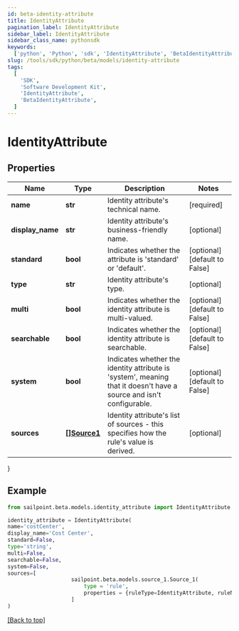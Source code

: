 ```yaml
---
id: beta-identity-attribute
title: IdentityAttribute
pagination_label: IdentityAttribute
sidebar_label: IdentityAttribute
sidebar_class_name: pythonsdk
keywords:
  ['python', 'Python', 'sdk', 'IdentityAttribute', 'BetaIdentityAttribute']
slug: /tools/sdk/python/beta/models/identity-attribute
tags:
  [
    'SDK',
    'Software Development Kit',
    'IdentityAttribute',
    'BetaIdentityAttribute',
  ]
---
```


# IdentityAttribute

## Properties

| Name | Type | Description | Notes |
| --- | --- | --- | --- |
| **name** | **str** | Identity attribute's technical name. | [required] |
| **display_name** | **str** | Identity attribute's business-friendly name. | [optional] |
| **standard** | **bool** | Indicates whether the attribute is 'standard' or 'default'. | [optional] [default to False] |
| **type** | **str** | Identity attribute's type. | [optional] |
| **multi** | **bool** | Indicates whether the identity attribute is multi-valued. | [optional] [default to False] |
| **searchable** | **bool** | Indicates whether the identity attribute is searchable. | [optional] [default to False] |
| **system** | **bool** | Indicates whether the identity attribute is 'system', meaning that it doesn't have a source and isn't configurable. | [optional] [default to False] |
| **sources** | [**[]Source1**](source1) | Identity attribute's list of sources - this specifies how the rule's value is derived. | [optional] |

}

## Example

```python
from sailpoint.beta.models.identity_attribute import IdentityAttribute

identity_attribute = IdentityAttribute(
name='costCenter',
display_name='Cost Center',
standard=False,
type='string',
multi=False,
searchable=False,
system=False,
sources=[
                    sailpoint.beta.models.source_1.Source_1(
                        type = 'rule',
                        properties = {ruleType=IdentityAttribute, ruleName=Cloud Promote Identity Attribute}, )
                    ]
)

```

[[Back to top]](#)
